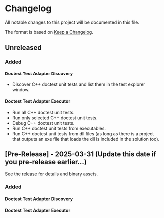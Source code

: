 # Changelog
All notable changes to this project will be documented in this file.

The format is based on [Keep a Changelog](https://keepachangelog.com/en/1.0.0/).

## Unreleased

### Added

#### Doctest Test Adapter Discovery
  - Discover C++ doctest unit tests and list them in the test explorer window.
  
#### Doctest Test Adapter Executor
  - Run all C++ doctest unit tests.
  - Run only selected C++ doctest unit tests.
  - Debug C++ doctest unit tests.
  - Run C++ doctest unit tests from executables.
  - Run C++ doctest unit tests from dll files (as long as there is a project that outputs an exe file that loads the dll is included in the solution too).

## [Pre-Release] - 2025-03-31 (Update this date if you pre-release earlier...)

See the [release]() for details and binary assets.

### Added

#### Doctest Test Adapter Discovery


#### Doctest Test Adapter Executor

